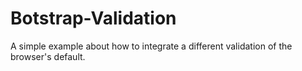 # Botstrap-Validation
A simple example about how to integrate a different validation of the browser's default.
